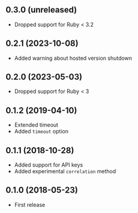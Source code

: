 ## 0.3.0 (unreleased)

- Dropped support for Ruby < 3.2

## 0.2.1 (2023-10-08)

- Added warning about hosted version shutdown

## 0.2.0 (2023-05-03)

- Dropped support for Ruby < 3

## 0.1.2 (2019-04-10)

- Extended timeout
- Added `timeout` option

## 0.1.1 (2018-10-28)

- Added support for API keys
- Added experimental `correlation` method

## 0.1.0 (2018-05-23)

- First release
